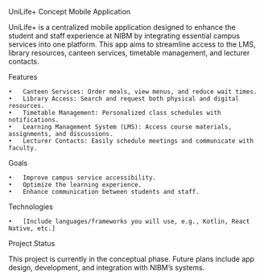 UniLife+ Concept Mobile Application

UniLife+ is a centralized mobile application designed to enhance the student and staff experience at NIBM by integrating essential campus services into one platform. This app aims to streamline access to the LMS, library resources, canteen services, timetable management, and lecturer contacts.

Features

	•	Canteen Services: Order meals, view menus, and reduce wait times.
	•	Library Access: Search and request both physical and digital resources.
	•	Timetable Management: Personalized class schedules with notifications.
	•	Learning Management System (LMS): Access course materials, assignments, and discussions.
	•	Lecturer Contacts: Easily schedule meetings and communicate with faculty.

Goals

	•	Improve campus service accessibility.
	•	Optimize the learning experience.
	•	Enhance communication between students and staff.

Technologies

	•	[Include languages/frameworks you will use, e.g., Kotlin, React Native, etc.]

Project Status

This project is currently in the conceptual phase. Future plans include app design, development, and integration with NIBM’s systems.
